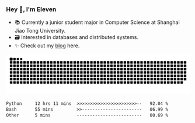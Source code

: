 ### Hey 👋, I'm Eleven

- 📚 Currently a junior student major in Computer Science at Shanghai Jiao Tong University.
- 🗃️ Interested in databases and distributed systems.
- ✨ Check out my [blog](https://blog.eleven.wiki) here.

![github contribution grid snake animation](https://raw.githubusercontent.com/El-even-11/El-even-11/output/github-contribution-grid-snake.svg)

<!--START_SECTION:waka-->

```text
Python     12 hrs 11 mins  >>>>>>>>>>>>>>>>>>>>>>>--   92.04 %
Bash       55 mins         >>-----------------------   06.99 %
Other      5 mins          -------------------------   00.69 %
```

<!--END_SECTION:waka-->
